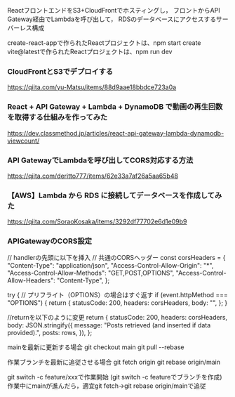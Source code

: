 ReactフロントエンドをS3+CloudFrontでホスティングし，
フロントからAPI Gateway経由でLambdaを呼び出して，
RDSのデータベースにアクセスするサーバーレス構成

create-react-appで作られたReactプロジェクトは、npm start
create vite@latestで作られたReactプロジェクトは、npm run dev


### CloudFrontとS3でデプロイする
https://qiita.com/yu-Matsu/items/88d9aae18bbdce723a0a

### React + API Gateway + Lambda + DynamoDB で動画の再生回数を取得する仕組みを作ってみた
https://dev.classmethod.jp/articles/react-api-gateway-lambda-dynamodb-viewcount/

### API GatewayでLambdaを呼び出してCORS対応する方法
https://qiita.com/deritto777/items/62e33a7af26a5aa65b48

### 【AWS】Lambda から RDS に接続してデータベースを作成してみた
https://qiita.com/SoraoKosaka/items/3292df77702e6d1e09b9

### APIGatewayのCORS設定
// handlerの先頭に以下を挿入
// 共通のCORSヘッダー
  const corsHeaders = {
    "Content-Type": "application/json",
    "Access-Control-Allow-Origin": "*",       
    "Access-Control-Allow-Methods": "GET,POST,OPTIONS",
    "Access-Control-Allow-Headers": "Content-Type",
  };

  try {
    // プリフライト（OPTIONS）の場合はすぐ返す
    if (event.httpMethod === "OPTIONS") {
      return {
        statusCode: 200,
        headers: corsHeaders,
        body: "",
      };
    }

//returnを以下のように変更
return {
      statusCode: 200,
      headers: corsHeaders,
      body: JSON.stringify({
        message: "Posts retrieved (and inserted if data provided).",
        posts: rows,
      }),
    };


mainを最新に更新する場合
git checkout main
git pull --rebase

作業ブランチを最新に追従させる場合
git fetch origin 
git rebase origin/main

git switch -c feature/xxxで作業開始 (git switch -c featureでブランチを作成)
作業中にmainが進んだら，適宜git fetch→git rebase origin/mainで追従

